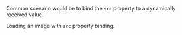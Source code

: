 
Common scenario would be to bind the `src` property to a dynamically received value.

Loading an image with `src` property binding.
<snippet id='image-binding'/>
<snippet id='image-binding-code'/>